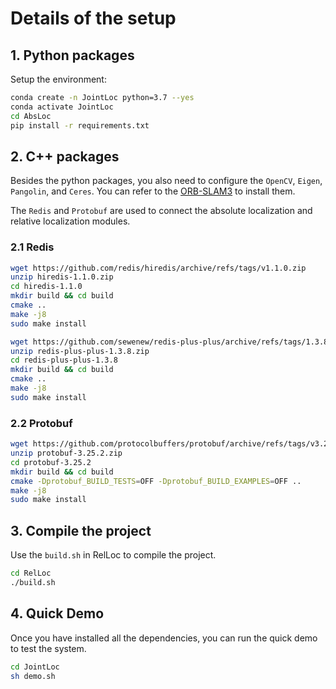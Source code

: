 # Details of the setup

## 1. Python packages

Setup the environment:

```bash
conda create -n JointLoc python=3.7 --yes
conda activate JointLoc
cd AbsLoc
pip install -r requirements.txt
```

## 2. C++ packages

Besides the python packages, you also need to configure the `OpenCV`, `Eigen`, `Pangolin`, and `Ceres`. You can refer to the [ORB-SLAM3](https://github.com/UZ-SLAMLab/ORB_SLAM3) to install them.

The `Redis` and `Protobuf` are used to connect the absolute localization and relative localization modules.

### 2.1 Redis

```bash
wget https://github.com/redis/hiredis/archive/refs/tags/v1.1.0.zip
unzip hiredis-1.1.0.zip
cd hiredis-1.1.0
mkdir build && cd build
cmake ..
make -j8
sudo make install

wget https://github.com/sewenew/redis-plus-plus/archive/refs/tags/1.3.8.zip
unzip redis-plus-plus-1.3.8.zip
cd redis-plus-plus-1.3.8
mkdir build && cd build
cmake ..
make -j8
sudo make install
```

### 2.2 Protobuf

```bash
wget https://github.com/protocolbuffers/protobuf/archive/refs/tags/v3.25.2.zip
unzip protobuf-3.25.2.zip
cd protobuf-3.25.2
mkdir build && cd build
cmake -Dprotobuf_BUILD_TESTS=OFF -Dprotobuf_BUILD_EXAMPLES=OFF ..
make -j8
sudo make install
```

## 3. Compile the project

Use the `build.sh` in RelLoc to compile the project.

```bash
cd RelLoc
./build.sh
```

## 4. Quick Demo

Once you have installed all the dependencies, you can run the quick demo to test the system.

```bash
cd JointLoc
sh demo.sh
```
